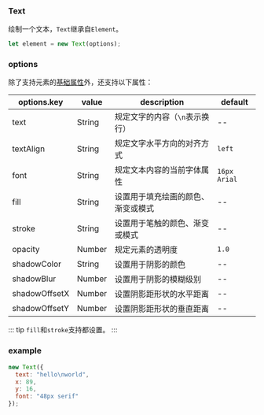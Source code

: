 ### Text

绘制一个文本，`Text`继承自`Element`。

```js
let element = new Text(options);
```

### options

除了支持元素的[基础属性](/docs/element.html#options)外，还支持以下属性：

| options.key   | value  | description                        | default      |
| ------------- | ------ | ---------------------------------- | ------------ |
| text          | String | 规定文字的内容（`\n`表示换行）     | --           |
| textAlign     | String | 规定文字水平方向的对齐方式         | `left`       |
| font          | String | 规定文本内容的当前字体属性         | `16px Arial` |
| fill          | String | 设置用于填充绘画的颜色、渐变或模式 | --           |
| stroke        | String | 设置用于笔触的颜色、渐变或模式     | --           |
| opacity       | Number | 规定元素的透明度                   | `1.0`        |
| shadowColor   | String | 设置用于阴影的颜色                 | --           |
| shadowBlur    | Number | 设置用于阴影的模糊级别             | --           |
| shadowOffsetX | Number | 设置阴影距形状的水平距离           | --           |
| shadowOffsetY | Number | 设置阴影距形状的垂直距离           | --           |

::: tip
`fill`和`stroke`支持都设置。
:::

### example

```js
new Text({
  text: "hello\nworld",
  x: 89,
  y: 16,
  font: "48px serif"
});
```

<ClientOnly><c-text></c-text></ClientOnly>
